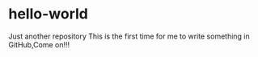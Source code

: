 # hello-world
Just another repository
This is the first time for me to write something in GitHub,Come on!!!
